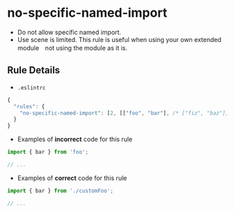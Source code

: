 # no-specific-named-import

- Do not allow specific named import.
- Use scene is limited. This rule is useful when using your own extended module　not using the module as it is.

## Rule Details

- `.eslintrc`

```js
{
  "rules": {
    "no-specific-named-import": [2, [["foo", "bar"], /* ["fiz", "baz"], ... */]]
  }
}
```

- Examples of **incorrect** code for this rule

```js
import { bar } from 'foo';

// ...
```

- Examples of **correct** code for this rule

```js
import { bar } from './customFoo';

// ...
```